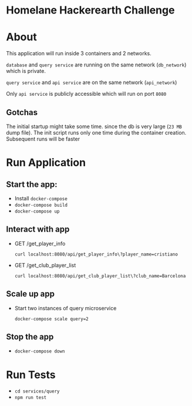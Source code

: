 Homelane Hackerearth Challenge
===============================

# About

This application will run inside 3 containers and 2 networks.

`database` and `query service` are running on the same network (`db_network`) which is private.

`query service` and `api service` are on the same network (`api_network`)

Only `api service` is publicly accessible which will run on port `8080`

## Gotchas

The initial startup might take some time. since the db is very large (`23 MB` dump file). The init script runs only one time during the container creation. Subsequent runs will be faster

# Run Application


## Start the app:

- Install `docker-compose`
- `docker-compose build`
- `docker-compose up`

## Interact with app

- GET /get_player_info

    ```
    curl localhost:8080/api/get_player_info\?player_name=cristiano
    ```

- GET /get_club_player_list

    ```
    curl localhost:8080/api/get_club_player_list\?club_name=Barcelona
    ```


## Scale up app

- Start two instances of query microservice
    
    ```
    docker-compose scale query=2
    ```

## Stop the app

- `docker-compose down`


# Run Tests

- `cd services/query`
- `npm run test`
